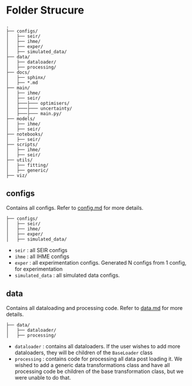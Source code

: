 # Folder Strucure

```
.
├── configs/
│   ├── seir/
│   ├── ihme/
│   ├── exper/
│   ├── simulated_data/
├── data/
│   ├── dataloader/
│   ├── processing/
├── docs/
│   ├── sphinx/
│   ├── *.md
├── main/
│   ├── ihme/
│   ├── seir/
│   ├───├─── optimisers/
│   ├───├─── uncertainty/
│   ├───├─── main.py/
├── models/
│   ├── ihme/
│   ├── seir/
├── notebooks/
│   ├── seir/
├── scripts/
│   ├── ihme/
│   ├── seir/
├── utils/
│   ├── fitting/
│   ├── generic/
├── viz/
```

## configs

Contains all configs. Refer to [config.md](config.md) for more details.

```
├── configs/
│   ├── seir/
│   ├── ihme/
│   ├── exper/
│   ├── simulated_data/
```
- `seir` : all SEIR configs
- `ihme` : all IHME configs
- `exper` : all experimentation configs. Generated N configs from 1 config, for experimentation
- `simulated_data` : all simulated data configs.

## data

Contains all dataloading and processing code. Refer to [data.md](data.md) for more details.

```
├── data/
│   ├── dataloader/
│   ├── processing/
```
- `dataloader` : contains all dataloaders. If the user wishes to add more dataloaders, they will be children of the `BaseLoader` class
- `processing` : contains code for processing all data post loading it. We wished to add a generic data transformations class and have all processing code be children of the base transformation class, but we were unable to do that.